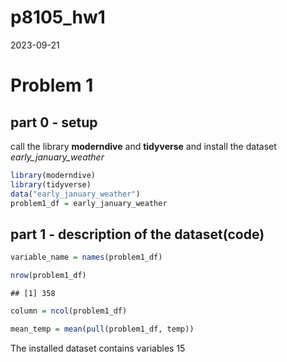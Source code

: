 p8105_hw1
================
2023-09-21

# Problem 1

## part 0 - setup

call the library **moderndive** and **tidyverse** and install the
dataset *early_january_weather*

``` r
library(moderndive)
library(tidyverse)
data("early_january_weather")
problem1_df = early_january_weather
```

## part 1 - description of the dataset(code)

``` r
variable_name = names(problem1_df)

nrow(problem1_df)
```

    ## [1] 358

``` r
column = ncol(problem1_df)

mean_temp = mean(pull(problem1_df, temp))
```

The installed dataset contains variables 15

